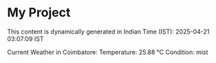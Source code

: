 # My Project

This content is dynamically generated in Indian Time (IST): 2025-04-21 03:07:09 IST


Current Weather in Coimbatore:
Temperature: 25.88 °C
Condition: mist
